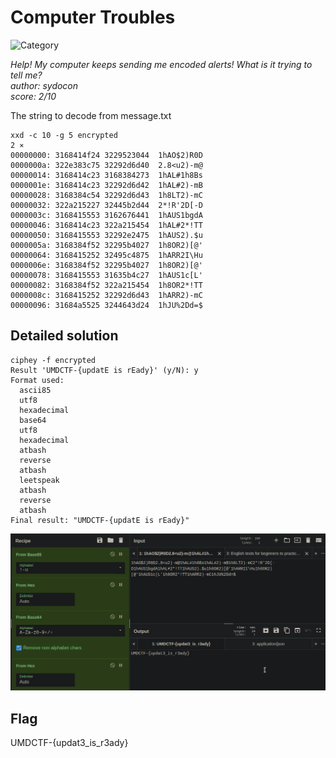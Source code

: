 # Computer Troubles

![Category](https://img.shields.io/badge/Category-Crypto-red.svg)  

*Help! My computer keeps sending me encoded alerts! What is it trying to tell me?*  
*author: sydocon*  
*score: 2/10*

The string to decode from message.txt
```
xxd -c 10 -g 5 encrypted                                                                                                                                       2 ⨯
00000000: 3168414f24 3229523044  1hAO$2)R0D
0000000a: 322e383c75 32292d6d40  2.8<u2)-m@
00000014: 3168414c23 3168384273  1hAL#1h8Bs
0000001e: 3168414c23 32292d6d42  1hAL#2)-mB
00000028: 3168384c54 32292d6d43  1h8LT2)-mC
00000032: 322a215227 32445b2d44  2*!R'2D[-D
0000003c: 3168415553 3162676441  1hAUS1bgdA
00000046: 3168414c23 322a215454  1hAL#2*!TT
00000050: 3168415553 32292e2475  1hAUS2).$u
0000005a: 3168384f52 32295b4027  1h8OR2)[@'
00000064: 3168415252 32495c4875  1hARR2I\Hu
0000006e: 3168384f52 32295b4027  1h8OR2)[@'
00000078: 3168415553 31635b4c27  1hAUS1c[L'
00000082: 3168384f52 322a215454  1h8OR2*!TT
0000008c: 3168415252 32292d6d43  1hARR2)-mC
00000096: 31684a5525 3244643d24  1hJU%2Dd=$
```

## Detailed solution

```
ciphey -f encrypted 
Result 'UMDCTF-{updatE is rEady}' (y/N): y
Format used:
  ascii85
  utf8
  hexadecimal
  base64
  utf8
  hexadecimal
  atbash
  reverse
  atbash
  leetspeak
  atbash
  reverse
  atbash
Final result: "UMDCTF-{updatE is rEady}"
```

![cyberchef_decrypt](./cyberchef_decrypt.png)

## Flag

UMDCTF-{updat3_is_r3ady}